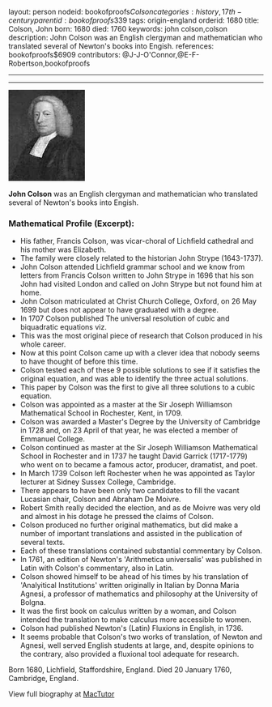 layout: person
nodeid: bookofproofs$Colson
categories: history,17th-century
parentid: bookofproofs$339
tags: origin-england
orderid: 1680
title: Colson, John
born: 1680
died: 1760
keywords: john colson,colson
description: John Colson was an English clergyman and mathematician who translated several of Newton's books into Engish.
references: bookofproofs$6909
contributors: @J-J-O'Connor,@E-F-Robertson,bookofproofs

---



---

![Colson.jpg](https://github.com/bookofproofs/bookofproofs.github.io/blob/main/_sources/_assets/images/portraits/Colson.jpg?raw=true)

**John Colson** was an English clergyman and mathematician who translated several of Newton's books into Engish.

### Mathematical Profile (Excerpt):
* His father, Francis Colson, was vicar-choral of Lichfield cathedral and his mother was Elizabeth.
* The family were closely related to the historian John Strype (1643-1737).
* John Colson attended Lichfield grammar school and we know from letters from Francis Colson written to John Strype in 1696 that his son John had visited London and called on John Strype but not found him at home.
* John Colson matriculated at Christ Church College, Oxford, on 26 May 1699 but does not appear to have graduated with a degree.
* In 1707 Colson published The universal resolution of cubic and biquadratic equations viz.
* This was the most original piece of research that Colson produced in his whole career.
* Now at this point Colson came up with a clever idea that nobody seems to have thought of before this time.
* Colson tested each of these 9 possible solutions to see if it satisfies the original equation, and was able to identify the three actual solutions.
* This paper by Colson was the first to give all three solutions to a cubic equation.
* Colson was appointed as a master at the Sir Joseph Williamson Mathematical School in Rochester, Kent, in 1709.
* Colson was awarded a Master's Degree by the University of Cambridge in 1728 and, on 23 April of that year, he was elected a member of Emmanuel College.
* Colson continued as master at the Sir Joseph Williamson Mathematical School in Rochester and in 1737 he taught David Garrick (1717-1779) who went on to became a famous actor, producer, dramatist, and poet.
* In March 1739 Colson left Rochester when he was appointed as Taylor lecturer at Sidney Sussex College, Cambridge.
* There appears to have been only two candidates to fill the vacant Lucasian chair, Colson and Abraham De Moivre.
* Robert Smith really decided the election, and as de Moivre was very old and almost in his dotage he pressed the claims of Colson.
* Colson produced no further original mathematics, but did make a number of important translations and assisted in the publication of several texts.
* Each of these translations contained substantial commentary by Colson.
* In 1761, an edition of Newton's 'Arithmetica universalis' was published in Latin with Colson's commentary, also in Latin.
* Colson showed himself to be ahead of his times by his translation of 'Analyitical Institutions' written originally in Italian by Donna Maria Agnesi, a professor of mathematics and philosophy at the University of Bolgna.
* It was the first book on calculus written by a woman, and Colson intended the translation to make calculus more accessible to women.
* Colson had published Newton's (Latin) Fluxions in English, in 1736.
* It seems probable that Colson's two works of translation, of Newton and Agnesi, well served English students at large, and, despite opinions to the contrary, also provided a fluxional tool adequate for research.

Born 1680, Lichfield, Staffordshire, England. Died 20 January 1760, Cambridge, England.

View full biography at [MacTutor](https://mathshistory.st-andrews.ac.uk/Biographies/Colson/)
